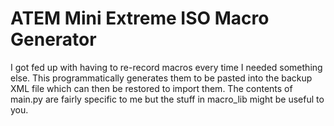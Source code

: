 # ATEM Mini Extreme ISO Macro Generator
I got fed up with having to re-record macros every time I needed something else. This programmatically generates them to be pasted into the backup XML file which can then be restored to import them. The contents of main.py are fairly specific to me but the stuff in macro_lib might be useful to you.